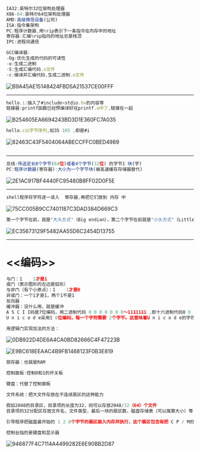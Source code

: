 ```javascript
IA32:英特尔32位架构处理器
X86-64:英特尔64位架构处理器
AMD:高级微信设备(公司)
ISA:指令集架构
PC:程序计数器,用%rip表示下一条指令在内存中的地址
寄存器:汇编%rsp指向的地址总是栈顶
IPC:进程间通信

GCC编译器:
-Og:优化生成的代码的可读性
-o:生成二进制
-S:生成汇编代码.s文件
-c:编译并汇编代码,生成二进制.o文件
```



![B9A45AE15148424FBD5A21537CE00FFF](https://github.com/CHENJIAMIAN/Blog/assets/20126997/87f0c835-e570-4103-b1f2-d30e8eb77af2)





---

```javascript
hello.i:插入了#include<stdio.h>的内容等
链接器:printf函数已经预编译好在printf.o中了,链接在一起
```



![B254605EA6694243BD3D1E360FC7A035](https://github.com/CHENJIAMIAN/Blog/assets/20126997/27f92de6-ee52-4c1f-a8aa-2e314488b5d7)

```javascript
hello.c以字节序列,如35 105 ,即是#i
```



![82463C43F5404064ABECCFFC0BED4989](https://github.com/CHENJIAMIAN/Blog/assets/20126997/efc92e8c-3c22-45ce-88fe-c30acf85098e)

```javascript

```



---

```javascript
总线:传送定长8个字节(64位)或者4个字节(32位) 的字节1 块(字)
PC:程序计数器(寄存器):大小为一个字节块(被高速缓存存储器替代)
```



![2E1AC917BF4440FC95480B8FF02D0F5E](https://github.com/CHENJIAMIAN/Blog/assets/20126997/6e9ff0d1-3f7a-403a-997a-d6b6799232aa)



---

```javascript
shell程序将字符逐一读入	寄存器,再把它们放到 内存 中
```



![75CC005B9CC7401187C3DAD384D669C3](https://github.com/CHENJIAMIAN/Blog/assets/20126997/6e5f1b49-44b4-4a5e-9b3f-06b1202e0c1a)



```javascript
第一个字节在前，就是"大头方式"（Big endian），第二个字节在前就是"小头方式"（Little endian）。
```



![EC35673129F5482AA55D6C2454D13755](https://github.com/CHENJIAMIAN/Blog/assets/20126997/e48a345b-0c51-49dd-9d3e-cbbe987f487b)




---

# <<编码>>

```javascript
与门：1	1才是1
或门（表示图形的左边是弧形）
与非门（有个小原点）：1	1才是0
异或门：一个1才是1，两个1不是1
反向器
缓冲器：没什么用，就是缓冲
A S C I I码是7位编码，用二进制代码 0 0 0 0 0 0 0～1111111 ,即十六进制代码0 0 h～7 F h来表示
U n i c o d e采用1 6位编码，每一个字符需要 2个字节。这意味着U n i c o d e的字符编码范围从0 0 0 0 h～F F F F h，可以表示65 536个不同字符。对世界上所有可用计算机进行来通信的语言来说，有足够的扩展空间。
```



```javascript
用逻辑门实现加法的方法：
```

![0DB922D4DE6A4CA0BD82666C4F47223B](https://github.com/CHENJIAMIAN/Blog/assets/20126997/9b107a7d-9a87-4b48-855e-e6bed9d94e2c)



![E9BC618EEAAC4B9FB1468123F0B3E819](https://github.com/CHENJIAMIAN/Blog/assets/20126997/951b3329-443f-4351-973a-8cdd093a229b)

```javascript
锁存器：也就是RAM

控制面板:控制0和1的开关板

键盘：代替了控制面板

文件系统：把大文件存放在不连续扇区的这种能力

假如2048的目录区，目录项的长度为32，则可以存放2048/32（64）个文件
目录项的32分配区存放文件名，文件类型，最后一块的扇区数，磁盘存储表（可以推算大小）等

引导程序把磁盘最开始的 1 2 8个字节的扇区装入内存并执行，这个扇区包含有把 C P / M的其余部分装入内存的代码，整个这个过程称为引导操作系统。

控制台指的是键盘和显示器
```



![946877F4C7114A4499282E6E90BB2D87](https://github.com/CHENJIAMIAN/Blog/assets/20126997/bae9f1c6-891b-4db5-a4f6-f3d8f9889918)


